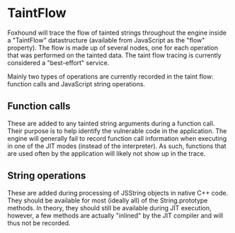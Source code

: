 # TaintFlow

Foxhound will trace the flow of tainted strings throughout the engine inside a "TaintFlow" datastructure (available from JavaScript as the "flow" property). 
The flow is made up of several nodes, one for each operation that was performed on the tainted data. The taint flow tracing is currently considered a "best-effort" service.

Mainly two types of operations are currently recorded in the taint flow: function calls and JavaScript string operations.


## Function calls

These are added to any tainted string arguments during a function call. Their purpose is to help identify the vulnerable code in the application.
The engine will generally fail to record function call information when executing in one of the JIT modes (instead of the interpreter). As such, functions
that are used often by the application will likely not show up in the trace.


## String operations

These are added during processing of JSString objects in native C++ code. They should be available for most (ideally all) of the String.prototype methods.
In theory, they should still be available during JIT execution, however, a few methods are actually "inlined" by the JIT compiler and will thus not be recorded.
